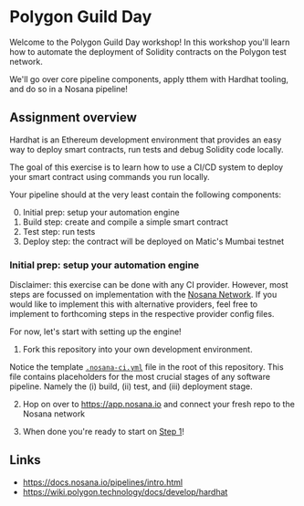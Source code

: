 # Polygon Guild Day

Welcome to the Polygon Guild Day workshop!
In this workshop you'll learn how to automate the deployment of Solidity contracts
on the Polygon test network.

We'll go over core pipeline components, apply tthem with Hardhat tooling,
and do so in a Nosana pipeline!

## Assignment overview

Hardhat is an Ethereum development environment that provides an easy way to deploy smart contracts,
run tests and debug Solidity code locally.

The goal of this exercise is to learn how to use a CI/CD system to deploy your smart contract using
commands you run locally.

Your pipeline should at the very least contain the following components:

0. Initial prep: setup your automation engine
1. Build step: create and compile a simple smart contract
2. Test step: run tests
3. Deploy step: the contract will be deployed on Matic's Mumbai testnet

### Initial prep: setup your automation engine

Disclaimer: this exercise can be done with any CI provider.
However, most steps are focussed on implementation with the [Nosana Network](https://nosana.io/).
If you would like to implement this with alternative providers,
feel free to implement to forthcoming steps in the respective provider config files.

For now, let's start with setting up the engine!

1. Fork this repository into your own development environment.

Notice the template [`.nosana-ci.yml`](../../.nosana-ci.yml) file in the root of this repository.
This file contains placeholders for the most crucial stages of any software pipeline.
Namely the (i) build, (ii) test, and (iii) deployment stage.

2. Hop on over to https://app.nosana.io and connect your fresh repo to the Nosana network

3. When done you're ready to start on [Step 1](./Step-1.md)!

## Links

- https://docs.nosana.io/pipelines/intro.html
- https://wiki.polygon.technology/docs/develop/hardhat
